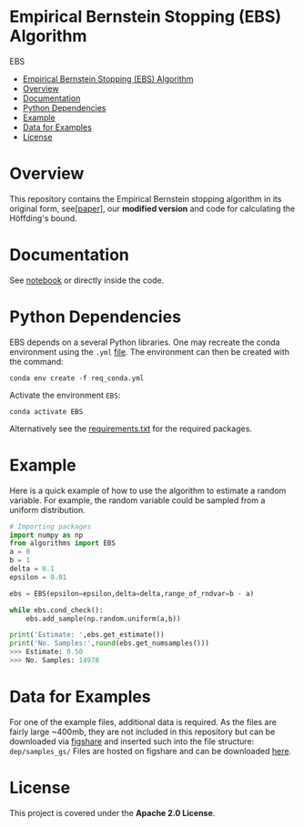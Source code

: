 # Empirical Bernstein Stopping (EBS) Algorithm

EBS

- [Empirical Bernstein Stopping (EBS) Algorithm](#empirical-bernstein-stopping-ebs-algorithm)
- [Overview](#overview)
- [Documentation](#documentation)
- [Python Dependencies](#python-dependencies)
- [Example](#example)
- [Data for Examples](#data-for-examples)
- [License](#license)


# Overview
This repository contains the Empirical Bernstein stopping algorithm in its original form, see[[paper](https://www.cs.toronto.edu/~vmnih/docs/ebstop.pdf)], our **modified version** and code for calculating the Höffding's bound.

# Documentation
See [notebook](/tutorial.ipynb) or directly inside the code.

# Python Dependencies
EBS depends on a several Python libraries.
One may recreate the conda environment using the `.yml` [file](/req_conda.yml).
The environment can then be created with the command:
```
conda env create -f req_conda.yml
```
Activate the environment `EBS`:
```
conda activate EBS
```
Alternatively see the [requirements.txt](/requirements.txt) for the required packages.
# Example
Here is a quick example of how to use the algorithm to estimate a random variable.
For example, the random variable could be sampled from a uniform distribution.

```python
# Importing packages
import numpy as np
from algorithms import EBS
a = 0
b = 1
delta = 0.1
epsilon = 0.01

ebs = EBS(epsilon=epsilon,delta=delta,range_of_rndvar=b - a)

while ebs.cond_check():
    ebs.add_sample(np.random.uniform(a,b))

print('Estimate: ',ebs.get_estimate())
print('No. Samples:',round(ebs.get_numsamples()))
>>> Estimate: 0.50
>>> No. Samples: 14978
```
# Data for Examples
For one of the example files, additional data is required.
As the files are fairly large ~400mb, they are not included in this repository but can be downloaded via [figshare](/requirements.txt) and inserted such into the file structure:
```dep/samples_gs/```
Files are hosted on figshare and can be downloaded [here](https://doi.org/10.6084/m9.figshare.27879525.v1).

# License
This project is covered under the **Apache 2.0 License**.

[def]: #license
